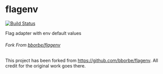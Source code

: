 # flagenv

[![Build Status](https://travis-ci.org/zaflun/flagenv.svg)](https://travis-ci.org/zaflun/flagenv)

Flag adapter with env default values

###### Fork From [bborbe/flagenv](https://github.com/bborbe/flagenv)
This project has been forked from https://github.com/bborbe/flagenv. All credit for the original work goes there.
